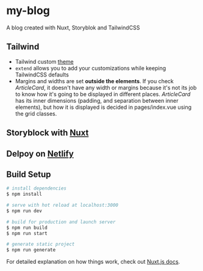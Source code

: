 # my-blog
 A blog created with Nuxt, Storyblok and TailwindCSS
## Tailwind
- Tailwind custom [theme](https://tailwindcss.com/docs/theme)
- ```extend``` allows you to add your customizations while keeping TailwindCSS defaults
- Margins and widths are set <b>outside the elements</b>. If you check <i>ArticleCard</i>, it doesn't have any width or margins because it's not its job to know how it's going to be displayed in different places. <i>ArticleCard</i> has its inner dimensions (padding, and separation between inner elements), but how it is displayed is decided in pages/index.vue using the grid classes.
## Storyblock with [Nuxt](https://www.storyblok.com/tp/nuxt-js-multilanguage-website-tutorial#connecting-storyblok-with-nuxt-js)
## Delpoy on [Netlify](https://sad-shaw-405d4f.netlify.app)
## Build Setup

```bash
# install dependencies
$ npm install

# serve with hot reload at localhost:3000
$ npm run dev

# build for production and launch server
$ npm run build
$ npm run start

# generate static project
$ npm run generate
```

For detailed explanation on how things work, check out [Nuxt.js docs](https://nuxtjs.org).

